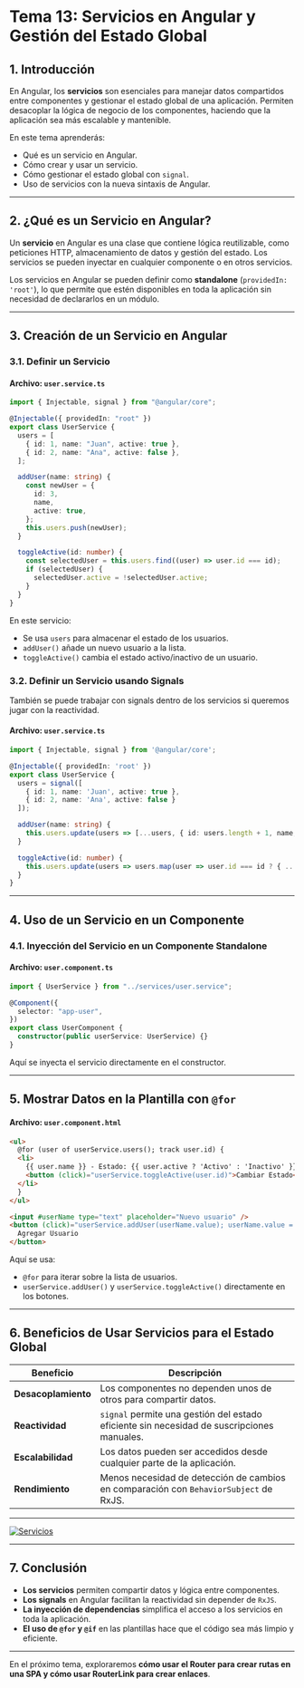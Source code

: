 # **Tema 13: Servicios en Angular y Gestión del Estado Global**

## **1. Introducción**

En Angular, los **servicios** son esenciales para manejar datos compartidos entre componentes y gestionar el estado global de una aplicación. Permiten desacoplar la lógica de negocio de los componentes, haciendo que la aplicación sea más escalable y mantenible.

En este tema aprenderás:

- Qué es un servicio en Angular.
- Cómo crear y usar un servicio.
- Cómo gestionar el estado global con `signal`.
- Uso de servicios con la nueva sintaxis de Angular.

---

## **2. ¿Qué es un Servicio en Angular?**

Un **servicio** en Angular es una clase que contiene lógica reutilizable, como peticiones HTTP, almacenamiento de datos y gestión del estado. Los servicios se pueden inyectar en cualquier componente o en otros servicios.

Los servicios en Angular se pueden definir como **standalone** (`providedIn: 'root'`), lo que permite que estén disponibles en toda la aplicación sin necesidad de declararlos en un módulo.

---

## **3. Creación de un Servicio en Angular**

### **3.1. Definir un Servicio**

#### **Archivo: `user.service.ts`**

```ts
import { Injectable, signal } from "@angular/core";

@Injectable({ providedIn: "root" })
export class UserService {
  users = [
    { id: 1, name: "Juan", active: true },
    { id: 2, name: "Ana", active: false },
  ];

  addUser(name: string) {
    const newUser = {
      id: 3,
      name,
      active: true,
    };
    this.users.push(newUser);
  }

  toggleActive(id: number) {
    const selectedUser = this.users.find((user) => user.id === id);
    if (selectedUser) {
      selectedUser.active = !selectedUser.active;
    }
  }
}
```

En este servicio:

- Se usa `users` para almacenar el estado de los usuarios.
- `addUser()` añade un nuevo usuario a la lista.
- `toggleActive()` cambia el estado activo/inactivo de un usuario.

### **3.2. Definir un Servicio usando Signals**

También se puede trabajar con signals dentro de los servicios si queremos jugar con la reactividad.

#### **Archivo: `user.service.ts`**
```ts
import { Injectable, signal } from '@angular/core';

@Injectable({ providedIn: 'root' })
export class UserService {
  users = signal([
    { id: 1, name: 'Juan', active: true },
    { id: 2, name: 'Ana', active: false }
  ]);

  addUser(name: string) {
    this.users.update(users => [...users, { id: users.length + 1, name, active: true }]);
  }

  toggleActive(id: number) {
    this.users.update(users => users.map(user => user.id === id ? { ...user, active: !user.active } : user));
  }
}
```

---

## **4. Uso de un Servicio en un Componente**

### **4.1. Inyección del Servicio en un Componente Standalone**

#### **Archivo: `user.component.ts`**

```ts
import { UserService } from "../services/user.service";

@Component({
  selector: "app-user",
})
export class UserComponent {
  constructor(public userService: UserService) {}
}
```

Aquí se inyecta el servicio directamente en el constructor.

---

## **5. Mostrar Datos en la Plantilla con `@for`**

#### **Archivo: `user.component.html`**

```html
<ul>
  @for (user of userService.users(); track user.id) {
  <li>
    {{ user.name }} - Estado: {{ user.active ? 'Activo' : 'Inactivo' }}
    <button (click)="userService.toggleActive(user.id)">Cambiar Estado</button>
  </li>
  }
</ul>

<input #userName type="text" placeholder="Nuevo usuario" />
<button (click)="userService.addUser(userName.value); userName.value = ''">
  Agregar Usuario
</button>
```

Aquí se usa:

- `@for` para iterar sobre la lista de usuarios.
- `userService.addUser()` y `userService.toggleActive()` directamente en los botones.

---

## **6. Beneficios de Usar Servicios para el Estado Global**

| **Beneficio**       | **Descripción**                                                                            |
| ------------------- | ------------------------------------------------------------------------------------------ |
| **Desacoplamiento** | Los componentes no dependen unos de otros para compartir datos.                            |
| **Reactividad**     | `signal` permite una gestión del estado eficiente sin necesidad de suscripciones manuales. |
| **Escalabilidad**   | Los datos pueden ser accedidos desde cualquier parte de la aplicación.                     |
| **Rendimiento**     | Menos necesidad de detección de cambios en comparación con `BehaviorSubject` de RxJS.      |

---

[![Servicios](https://img.youtube.com/vi/ehv9_wYfAfU/0.jpg)](https://www.youtube.com/watch?v=ehv9_wYfAfU&list=PLzA2VyZwsq_9cD3JIxBymaIVyef07PJ-y)

---

## **7. Conclusión**

- **Los servicios** permiten compartir datos y lógica entre componentes.
- **Los signals** en Angular facilitan la reactividad sin depender de `RxJS`.
- **La inyección de dependencias** simplifica el acceso a los servicios en toda la aplicación.
- **El uso de `@for` y `@if`** en las plantillas hace que el código sea más limpio y eficiente.

---

En el próximo tema, exploraremos **cómo usar el Router para crear rutas en una SPA y cómo usar RouterLink para crear enlaces**.
